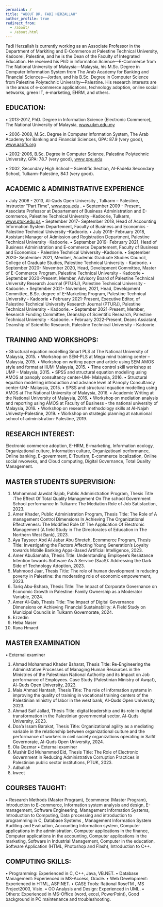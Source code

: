 ```yaml
---
permalink: /
title: "ABOUT DR. FADI HERZALLAH"
author_profile: true
redirect_from: 
  - /about/
  - /about.html
---
```

Fadi Herzallah is currently working as an Associate Professor in the Department of Markiting and E-Commerce at Palestine Technical University, Kadoorei, Palestine, and he is the Dean of the Faculty of Integrated Education. He received his PhD in Information Science—E-Commerce from The National University of Malaysia—Malaysia, his M.Sc. Degree in Computer Information System from The Arab Academy for Banking and Financial Sciences—Jordan, and his B.Sc. Degree in Computer Science from Palestine Polytechnic University—Palestine. His research interests are in the areas of e-commerce applications, technology adoption, online social networks, green IT, e-marketing, EHRM, and others.


EDUCATION:	
------------
•	2013-2017, PhD. Degree in Information Science (Electronic Commerce), The National University of Malaysia, www.ukm.edu.my

•	2006-2008, M.Sc. Degree in Computer Information System, The Arab Academy for Banking and Financial Sciences, GPA: 87.9 (very good), www.aabfs.org

•	2002-2006, B.Sc. Degree in Computer Science, Palestine Polytechnic University, GPA: 78.7 (very good), www.ppu.edu

•	2002, Secondary High School – Scientific Section, Al-Fadelia  Secondary School, Tulkarm-Palestine, 84.1 (very good).



ACADEMIC & ADMINISTRATIVE EXPERIENCE
------------
•	July 2008 - 2013, Al-Quds Open University , Tulkarm – Palestine, Instructor  "Part Time", www.qou.edu .
•	September 2009 - Present, Associate Professor at Departement of Business Administration and E-commerce, Palestine Technical University –Kadoorie, Tulkarm, www.ptuk.edu.ps
•	September 2017- September 2018, Head of Accounting Information System Departement, Faculty of Business and Economics  - Palestine Technical University –Kadoorie. 
•	July 2018- February 2018, Assistant Manager of Admission and Registration Department, Palestine Technical University –Kadoorie.
•	September 2019- February 2021, Head of Business Administration and E-commerce Departement, Faculty of Business and Economics  - Palestine Technical University –Kadoorie.
•	September 2020- September 2021, Member, Academic Graduate Studies Council, College of Graduate Studies, Palestine Technical University - Kadoorie.
•	September 2020- November 2020, Head, Development Committee, Master of E-Commerce Program, Palestine Technical University - Kadoorie 
•	September 2020-Present, Member, Advisory Board of Palestine Technical University Research Journal (PTURJ), Palestine Technical University - Kadoorie.
•	September 2021- November, 2021, Head, Development Committee, B.Sc. degree of E-Marketing Program, Palestine Technical University - Kadoorie 
•	February 2021-Present, Executive Editor, of Palestine Technical University Research Journal (PTURJ), Palestine Technical University - Kadoorie.
•	September 2021-Present, Member, Research Funding Committee, Deanship of Scientific Research, Palestine Technical University - Kadoorie.
•	February 2022-Present, Deans Assiatant, Deanship of Scientific Research, Palestine Technical University - Kadoorie.


TRAINING AND WORKSHOPS: 
------------
•	Structural equation modelling Smart PLS at The National University of Malaysia, 2015.
•	Workshop on SEM-PLS at Mega mind training center –Malaysia, 2015.
•	Workshop on writing paper and article using SEM AMOS style and format at IIUM-Malaysia, 2015.
•	Time control skill workshop at UMP – Malaysia, 2015.
•	SPSS and structural equation modelling using AMOS at panoply consultancy center-UM- Malaysia, 2016.
•	Structural equation modelling introduction and advance level at Panoply Consultancy center-UM- Malaysia, 2015.
•	SPSS and structural equation modelling using AMOS at The National University of Malaysia, 2016.
•	Academic Writing at the National University of Malaysia, 2016.
•	Workshop on mediation analysis and reporting using AMOS at Faculty of Business - the national university of Malaysia, 2016.
•	Workshop on research methodology skills at Al-Najah Univesty-Palestine, 2019.
•	Workshop on strategic planning at natunional school of administration-Palestine, 2019.


RESEARCH INTEREST:
------------
Electronic commerce adoption, E-HRM, E-marketing, Information ecology, Organizational culture, Information culture, Organizatioanl performance, Online banking, E-government, E-Tourism, E-commerce localization, Online social nwoweks, and Cloud computing, Digital Governance, Total Quality Management. 

MASTER STUDENTS SUPERVISION:
------------
1.	Mohammad Jawdat Rajab, Public Administration Program, Thesis Title :The Effect Of Total Quality Management On The school Government School performance In Tulkarm: The Mediation Role of Job Satisfaction, 2023.
2.	Amer Khader, Public Administration Program, Thesis Title: The Role of A management Control Dimensions In Achieving The Organizational Effectiveness: The Modified Role Of The Application Of Electronic Management (A field Study in The Directorates of Education in The Northern West Bank), 2023.
3.	Aya Tayseer Abd Al Jabar Abu Shreteh, Ecommerce Program, Thesis Title: Investigating the Factors Affecting Young Generation’s Loyalty towards Mobile Banking Apps-Based Artificial Intelligence, 2023.
4.	Amer AbuSamaha, Thesis Title: Understanding Employee’s Resistance Intention towards Software As A
Service (SaaS): Addressing the Dark Side of Technology Adoption, 2023.
5.	Mahmood Jaar, Thesis Title: The role of human development in reducing poverty in Palestine: the moderating role of economic empowerment, 2023.
6.	Tariq Abu-Bshara, Thesis Title: The Impact of Corporate Governance on Economic Growth in Palestine: Family Ownership as a Moderator Variable, 2024.
7.	Amer Al-Qab, Thesis Title: The Impact of Digital Governance Dimensions on Achieving Financial Sustainability: A Field Study on Municipal Councils in Tulkarm Governorate, 2024.
8.	Ezzedin
9.	Heba Naser
10.	Rana Hmaed

MASTER EXAMINATION
------------
•	External examiner
1.	Ahmad Mohammad Khader Bsharat, Thesis Title: Re-Engineering the Administrative Processes of Managing Human Resources in the Ministries of the Palestinian National Authority and its Impact on Job performance of Employees. Case Study (Palestinian Ministry of Awqaf), Al-Quds Open University, 2023.
2.	Mais Ahmad Hantash, Thesis Title: The role of information systems in improving the quality of training in vocational training centers of the Palestinian ministry of labor in the west bank,  Al-Quds Open University, 2023.
3.	Ahmad Saif  Jallad, Thesis Title: digital leadership and its role in digital transformation in the Palestinian governmental sector, Al-Quds University, 2023.
4.	Doa’a Issam Barakat, Thesis Title: Organizational agility as a mediating variable in the relationship between organizational culture and the performance of workers in civil society organizations operating in Salfit Governorate, Al-Quds Open University, 2024.
5.	Ola Qozmar
•	External examiner
1.	Mushir Eid Muhammed Eid, Thesis Title: The Role of Electronic Government in Reducing Administrative Corruption Practices in Palestinian public sector institutions, PTUK, 2023.
2.	Adballah
3.	kweet


COURSES TAUGHT:
------------
•	Research Methods (Master Program), Ecommerce (Master Program), Introduction to E-commerce, Information system analysis and design, E-management, Software Engineering, Management Information Systems, Introduction to Computing, Data processing and introduction to programming in C, Database Systems , Management Information System Auditing and Evaluation, Accounting Information system, Computer applications in the administration, Computer applications in the finance, Computer applications in the accounting, Computer applications in the marketing, Software in Industrial Management, Computer in the education, Software Application (HTML, Photoshop and Flash), Introduction to C++.

COMPUTING SKILLS:
------------
•	Programming: Experienced in C, C++, Java, VB.NET.
•	Database Management: Experienced in MS-Access, Oracle.
•	Web Development: Experienced in HTML, ASP.NET.
•	CASE Tools: Rational RoseTM , MS Project2003, Visio.
•	OO Analysis and Design: Experienced in UML.
•	Others: Experienced in MS-Office (word, excel, PowerPoint), Good background in PC maintenance and troubleshooting.
